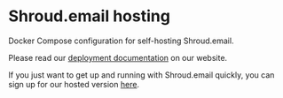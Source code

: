 # Shroud.email hosting

Docker Compose configuration for self-hosting Shroud.email.

Please read our [deployment documentation](https://shroud.email/docs/deployment/self-host) on our website.

If you just want to get up and running with Shroud.email quickly, you can sign up for our hosted version [here](https://app.shroud.email/users/register).
